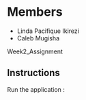 # Members
- Linda Pacifique Ikirezi
- Caleb Mugisha

Week2_Assignment

## Instructions

Run the application :



